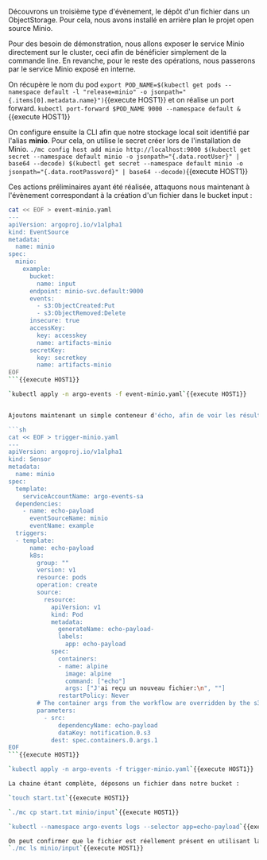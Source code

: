 Découvrons un troisième type d'évènement, le dépôt d'un fichier dans un ObjectStorage.
Pour cela, nous avons installé en arrière plan le projet open source Minio.

Pour des besoin de démonstration, nous allons exposer le service Minio directement sur le cluster, ceci afin de bénéficier simplement de la commande line. En revanche, pour le reste des opérations, nous passerons par le service Minio exposé en interne.

On récupère le nom du pod
`export POD_NAME=$(kubectl get pods --namespace default -l "release=minio" -o jsonpath="{.items[0].metadata.name}")`{{execute HOST1}}
et on réalise un port forward.
`kubectl port-forward $POD_NAME 9000 --namespace default &`{{execute HOST1}}

On configure ensuite la CLI afin que notre stockage local soit identifié par l'alias **minio**. Pour cela, on utilise le secret créer lors de l'installation de Minio.
`./mc config host add minio http://localhost:9000 $(kubectl get secret --namespace default minio -o jsonpath="{.data.rootUser}" | base64 --decode) $(kubectl get secret --namespace default minio -o jsonpath="{.data.rootPassword}" | base64 --decode)`{{execute HOST1}}

Ces actions préliminaires ayant été réalisée, attaquons nous maintenant à l'évènement correspondant à la création d'un fichier dans le bucket input :

```sh
cat << EOF > event-minio.yaml
---
apiVersion: argoproj.io/v1alpha1
kind: EventSource
metadata:
  name: minio
spec:
  minio:
    example:
      bucket:
        name: input
      endpoint: minio-svc.default:9000
      events:
        - s3:ObjectCreated:Put
        - s3:ObjectRemoved:Delete
      insecure: true
      accessKey:
        key: accesskey
        name: artifacts-minio
      secretKey:
        key: secretkey
        name: artifacts-minio
EOF
```{{execute HOST1}}

`kubectl apply -n argo-events -f event-minio.yaml`{{execute HOST1}}


Ajoutons maintenant un simple conteneur d'écho, afin de voir les résultats produits.

```sh
cat << EOF > trigger-minio.yaml
---
apiVersion: argoproj.io/v1alpha1
kind: Sensor
metadata:
  name: minio
spec:
  template:
    serviceAccountName: argo-events-sa
  dependencies:
    - name: echo-payload
      eventSourceName: minio
      eventName: example
  triggers:
  - template:
      name: echo-payload
      k8s:
        group: ""
        version: v1
        resource: pods
        operation: create
        source:
          resource:
            apiVersion: v1
            kind: Pod
            metadata:
              generateName: echo-payload-
              labels:
                app: echo-payload
            spec:
              containers:
              - name: alpine
                image: alpine
                command: ["echo"]
                args: ["J'ai reçu un nouveau fichier:\n", ""]
              restartPolicy: Never
        # The container args from the workflow are overridden by the s3 notification key
        parameters:
          - src:
              dependencyName: echo-payload
              dataKey: notification.0.s3
            dest: spec.containers.0.args.1
EOF
```{{execute HOST1}}

`kubectl apply -n argo-events -f trigger-minio.yaml`{{execute HOST1}}

La chaine étant complète, déposons un fichier dans notre bucket :

`touch start.txt`{{execute HOST1}}

`./mc cp start.txt minio/input`{{execute HOST1}}

`kubectl --namespace argo-events logs --selector app=echo-payload`{{execute HOST1}}

On peut confirmer que le fichier est réellement présent en utilisant la CLI :
`./mc ls minio/input`{{execute HOST1}}
